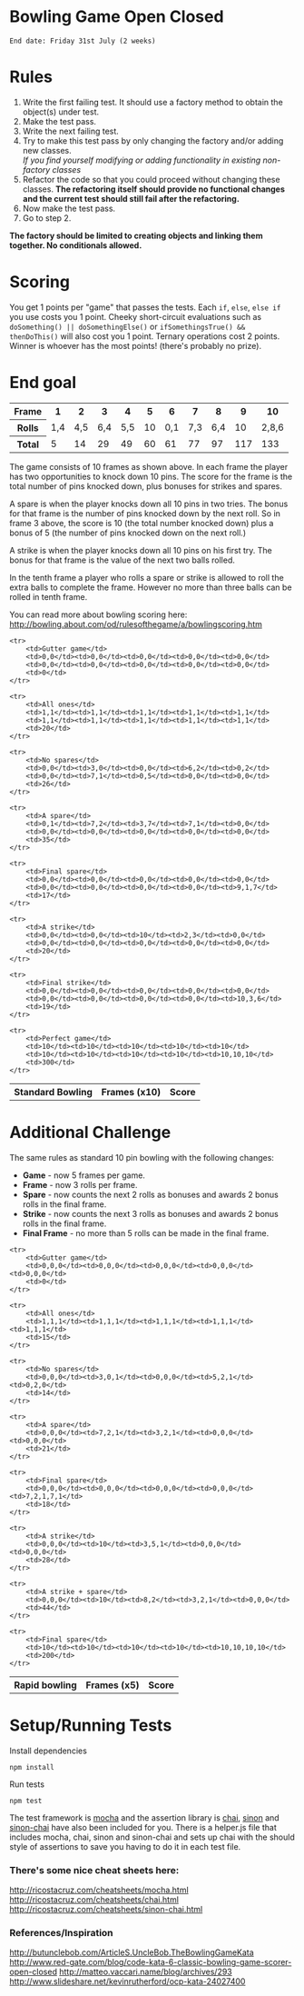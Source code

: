 # Bowling Game Open Closed

```
End date: Friday 31st July (2 weeks)
```

# Rules
1. Write the first failing test. It should use a factory method to obtain the object(s) under test.  
2. Make the test pass.  
3. Write the next failing test.  
4. Try to make this test pass by only changing the factory and/or adding new classes.    
    *If you find yourself modifying or adding functionality in existing non-factory classes*  
  1. Refactor the code so that you could proceed without changing these classes. **The refactoring itself should provide no functional changes and the current test should still fail after the refactoring.**  
  2. Now make the test pass.  
  3. Go to step 2.  
  
**The factory should be limited to creating objects and linking them together. No conditionals allowed.**

# Scoring
You get 1 points per "game" that passes the tests. Each `if`, `else`, `else if` you use costs you 1 point. 
Cheeky short-circuit evaluations such as `doSomething() || doSomethingElse()` or `ifSomethingsTrue() && thenDoThis()` 
will also cost you 1 point. Ternary operations cost 2 points. Winner is whoever has the most points! (there's probably no prize).

# End goal
<table>
    <tr>
        <th scope="row">Frame</th>
        <th scope="col">1</th><th scope="col">2</th><th scope="col">3</th><th scope="col">4</th><th scope="col">5</th>
        <th scope="col">6</th><th scope="col">7</th><th scope="col">8</th><th scope="col">9</th><th scope="col">10</th>
	</tr>
    <tr>
        <th scope="row">Rolls</th>
		<td>1,4</td><td>4,5</td><td>6,4</td><td>5,5</td><td>10</td>
		<td>0,1</td><td>7,3</td><td>6,4</td><td>10</td><td>2,8,6</td>
	</tr>
	<tr>
	    <th scope="row">Total</th>
		<td>5</td><td>14</td><td>29</td><td>49</td><td>60</td>
		<td>61</td><td>77</td><td>97</td><td>117</td><td>133</td>
	</tr>
</table>

The game consists of 10 frames as shown above.  In each frame the player has
two opportunities to knock down 10 pins.  The score for the frame is the total
number of pins knocked down, plus bonuses for strikes and spares.  

A spare is when the player knocks down all 10 pins in two tries.  The bonus for
that frame is the number of pins knocked down by the next roll.  So in frame 3
above, the score is 10 (the total number knocked down) plus a bonus of 5 (the
number of pins knocked down on the next roll.)  

A strike is when the player knocks down all 10 pins on his first try.  The bonus
for that frame is the value of the next two balls rolled.  

In the tenth frame a player who rolls a spare or strike is allowed to roll the extra
balls to complete the frame.  However no more than three balls can be rolled in
tenth frame.  

You can read more about bowling scoring here: http://bowling.about.com/od/rulesofthegame/a/bowlingscoring.htm

<table>
	<tr>
		<th>Standard Bowling</th>
		<th colspan=10>Frames (x10)</th>
		<th>Score</th>
	</tr>

	<tr>
		<td>Gutter game</td>
		<td>0,0</td><td>0,0</td><td>0,0</td><td>0,0</td><td>0,0</td>
		<td>0,0</td><td>0,0</td><td>0,0</td><td>0,0</td><td>0,0</td>
		<td>0</td>
	</tr>

	<tr>
		<td>All ones</td>
		<td>1,1</td><td>1,1</td><td>1,1</td><td>1,1</td><td>1,1</td>
		<td>1,1</td><td>1,1</td><td>1,1</td><td>1,1</td><td>1,1</td>
		<td>20</td>
	</tr>

	<tr>
		<td>No spares</td>
		<td>0,0</td><td>3,0</td><td>0,0</td><td>6,2</td><td>0,2</td>
		<td>0,0</td><td>7,1</td><td>0,5</td><td>0,0</td><td>0,0</td>
		<td>26</td>
	</tr>

	<tr>
		<td>A spare</td>
		<td>0,1</td><td>7,2</td><td>3,7</td><td>7,1</td><td>0,0</td>
		<td>0,0</td><td>0,0</td><td>0,0</td><td>0,0</td><td>0,0</td>
		<td>35</td>
	</tr>

	<tr>
		<td>Final spare</td>
		<td>0,0</td><td>0,0</td><td>0,0</td><td>0,0</td><td>0,0</td>
		<td>0,0</td><td>0,0</td><td>0,0</td><td>0,0</td><td>9,1,7</td>
		<td>17</td>
	</tr>

	<tr>
		<td>A strike</td>
		<td>0,0</td><td>0,0</td><td>10</td><td>2,3</td><td>0,0</td>
		<td>0,0</td><td>0,0</td><td>0,0</td><td>0,0</td><td>0,0</td>
		<td>20</td>
	</tr>

	<tr>
		<td>Final strike</td>
		<td>0,0</td><td>0,0</td><td>0,0</td><td>0,0</td><td>0,0</td>
		<td>0,0</td><td>0,0</td><td>0,0</td><td>0,0</td><td>10,3,6</td>
		<td>19</td>
	</tr>

	<tr>
		<td>Perfect game</td>
		<td>10</td><td>10</td><td>10</td><td>10</td><td>10</td>
		<td>10</td><td>10</td><td>10</td><td>10</td><td>10,10,10</td>
		<td>300</td>
	</tr>
</table>

# Additional Challenge

The same rules as standard 10 pin bowling with the following changes:

* **Game** - now 5 frames per game.
* **Frame** - now 3 rolls per frame.
* **Spare** - now counts the next 2 rolls as bonuses and awards 2 bonus rolls in the final frame.
* **Strike** - now counts the next 3 rolls as bonuses and awards 2 bonus rolls in the final frame.
* **Final Frame** - no more than 5 rolls can be made in the final frame.

<table>
	<tr>
		<th>Rapid bowling</th>
		<th colspan=5>Frames (x5)</th>
		<th>Score</th>
	</tr>

	<tr>
		<td>Gutter game</td>
		<td>0,0,0</td><td>0,0,0</td><td>0,0,0</td><td>0,0,0</td><td>0,0,0</td>
		<td>0</td>
	</tr>

	<tr>
		<td>All ones</td>
		<td>1,1,1</td><td>1,1,1</td><td>1,1,1</td><td>1,1,1</td><td>1,1,1</td>
		<td>15</td>
	</tr>

	<tr>
		<td>No spares</td>
		<td>0,0,0</td><td>3,0,1</td><td>0,0,0</td><td>5,2,1</td><td>0,2,0</td>
		<td>14</td>
	</tr>

    <tr>
		<td>A spare</td>
		<td>0,0,0</td><td>7,2,1</td><td>3,2,1</td><td>0,0,0</td><td>0,0,0</td>
		<td>21</td>
	</tr>

	<tr>
		<td>Final spare</td>
		<td>0,0,0</td><td>0,0,0</td><td>0,0,0</td><td>0,0,0</td><td>7,2,1,7,1</td>
		<td>18</td>
	</tr>

	<tr>
		<td>A strike</td>
		<td>0,0,0</td><td>10</td><td>3,5,1</td><td>0,0,0</td><td>0,0,0</td>
		<td>28</td>
	</tr>
	
	<tr>
		<td>A strike + spare</td>
		<td>0,0,0</td><td>10</td><td>8,2</td><td>3,2,1</td><td>0,0,0</td>
		<td>44</td>
	</tr>

	<tr>
		<td>Final spare</td>
		<td>10</td><td>10</td><td>10</td><td>10</td><td>10,10,10,10</td>
		<td>200</td>
	</tr>
</table>

# Setup/Running Tests
Install dependencies
```
npm install
```

Run tests
```
npm test
```

The test framework is [mocha](http://mochajs.org/) and the assertion library is [chai](http://chaijs.com/), 
[sinon](http://sinonjs.org/) and [sinon-chai](http://sinonjs.org/) have also been included for you. There is a 
helper.js file that includes mocha, chai, sinon and sinon-chai and sets up chai with the should style of assertions
to save you having to do it in each test file.

### There's some nice cheat sheets here:

http://ricostacruz.com/cheatsheets/mocha.html  
http://ricostacruz.com/cheatsheets/chai.html  
http://ricostacruz.com/cheatsheets/sinon-chai.html

### References/Inspiration
http://butunclebob.com/ArticleS.UncleBob.TheBowlingGameKata
http://www.red-gate.com/blog/code-kata-6-classic-bowling-game-scorer-open-closed
http://matteo.vaccari.name/blog/archives/293
http://www.slideshare.net/kevinrutherford/ocp-kata-24027400